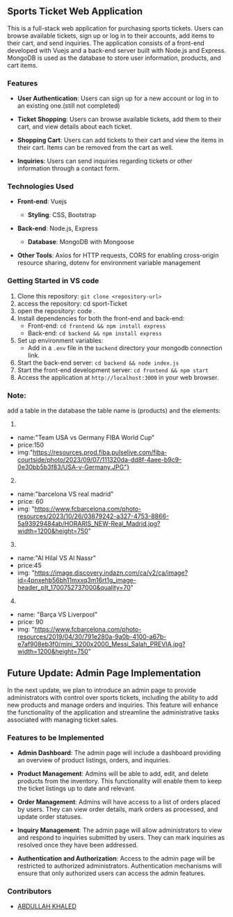 ## Sports Ticket Web Application

This is a full-stack web application for purchasing sports tickets. Users can browse available tickets, sign up or log in to their accounts, add items to their cart, and send inquiries. The application consists of a front-end developed with Vuejs and a back-end server built with Node.js and Express. MongoDB is used as the database to store user information, products, and cart items.

### Features

- **User Authentication**: Users can sign up for a new account or log in to an existing one.(still not completed)
  
- **Ticket Shopping**: Users can browse available tickets, add them to their cart, and view details about each ticket.

- **Shopping Cart**: Users can add tickets to their cart and view the items in their cart. Items can be removed from the cart as well.

- **Inquiries**: Users can send inquiries regarding tickets or other information through a contact form.

### Technologies Used

- **Front-end**: Vuejs
  - **Styling**: CSS, Bootstrap
  
- **Back-end**: Node.js, Express
  - **Database**: MongoDB with Mongoose
  
- **Other Tools**: Axios for HTTP requests, CORS for enabling cross-origin resource sharing, dotenv for environment variable management

### Getting Started in VS code

1. Clone this repository: `git clone <repository-url>`
2. access the repository: cd sport-Ticket
3. open the repository: code . 
4. Install dependencies for both the front-end and back-end:
   - Front-end: `cd frontend && npm install express`
   - Back-end: `cd backend && npm install express`
5. Set up environment variables:
   - Add in a `.env` file in the `backend` directory your mongodb connection link.
6. Start the back-end server: `cd backend && node index.js`
7. Start the front-end development server: `cd frontend && npm start`
8. Access the application at `http://localhost:3000` in your web browser.

### Note:
add a table in the database the table name is (products) and the elements:

1. 
- name:"Team USA vs Germany FIBA World Cup"
- price:150
- img:"https://resources.prod.fiba.pulselive.com/fiba-courtside/photo/2023/09/07/111320da-dd8f-4aee-b9c9-0e30bb5b3f83/USA-v-Germany.JPG"}

2.
- name:"barcelona VS real madrid"
- price: 60
- img: "https://www.fcbarcelona.com/photo-resources/2023/10/26/03879242-a327-4753-8866-5a93929484ab/HORARIS_NEW-Real_Madrid.jpg?width=1200&height=750"

3.
- name:"Al Hilal VS Al Nassr"
- price:45
- img: "https://image.discovery.indazn.com/ca/v2/ca/image?id=4pnxehb56bh11mxxq3m16rt1g_image-header_pIt_1700752737000&quality=70"

4. 
- name: "Barça VS Liverpool"
- price: 90
- img: "https://www.fcbarcelona.com/photo-resources/2019/04/30/791e280a-9a0b-4100-a67b-e7af908eb3f0/mini_3200x2000_Messi_Salah_PREVIA.jpg?width=1200&height=750"

## Future Update: Admin Page Implementation

In the next update, we plan to introduce an admin page to provide administrators with control over sports tickets, including the ability to add new products and manage orders and inquiries. This feature will enhance the functionality of the application and streamline the administrative tasks associated with managing ticket sales.

### Features to be Implemented

- **Admin Dashboard**: The admin page will include a dashboard providing an overview of product listings, orders, and inquiries.

- **Product Management**: Admins will be able to add, edit, and delete products from the inventory. This functionality will enable them to keep the ticket listings up to date and relevant.

- **Order Management**: Admins will have access to a list of orders placed by users. They can view order details, mark orders as processed, and update order statuses.

- **Inquiry Management**: The admin page will allow administrators to view and respond to inquiries submitted by users. They can mark inquiries as resolved once they have been addressed.

- **Authentication and Authorization**: Access to the admin page will be restricted to authorized administrators. Authentication mechanisms will ensure that only authorized users can access the admin features.

### Contributors

- [ABDULLAH KHALED](https://github.com/AbuKhaled22)

